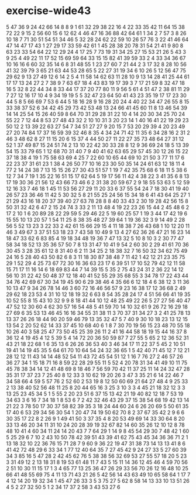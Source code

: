 # exercise-wide43
5
47
36
9
24
42
66
14
8
8
9
1
61
32
29
38
22
16
4
22
33
35
42
11
64
15
38
72
22
9
15
2
56
60
15
6
12
62
4
46
47
16
36
88
42
64
61
1
34
2
7
57
3
8
26
10
18
7
71
30
51
54
51
34
46
5
32
28
24
62
22
59
10
26
57
76
3
22
41
46
64
47
14
47
17
43
1
27
29
17
33
59
42
61
1
45
28
38
20
78
31
54
21
41
9
80
8
63
23
33
54
64
22
12
29
24
4
17
25
7
73
19
31
34
25
27
15
53
21
26
5
43
3
9
25
4
49
22
11
17
52
15
69
59
64
33
15
15
82
41
39
59
33
2
4
33
34
36
67
10
16
16
6
60
32
35
14
6
8
31
48
55
1
23
27
60
7
21
44
2
3
17
32
8
28
10
56
41
32
39
79
3
65
21
63
44
53
28
65
5
22
27
31
19
34
6
10
26
5
12
56
47
75
29
62
9
13
27
49
12
6
14
2
5
4
11
58
14
62
63
11
28
10
9
13
14
28
41
25
44
61
17
17
13
24
27
2
7
38
9
7
63
67
18
4
43
83
19
17
39
3
7
17
21
59
8
32
47
18
16
5
32
8
22
44
34
8
33
44
17
37
20
77
80
11
9
56
5
61
4
51
47
2
38
81
11
29
7
27
12
16
17
10
4
9
34
19
19
5
5
32
47
23
64
50
41
43
23
35
19
17
17
23
30
44
5
8
5
66
69
7
53
6
44
5
18
16
28
9
16
28
20
24
4
40
22
34
47
26
55
8
15
33
38
37
52
6
34
42
45
29
73
42
53
48
13
24
66
41
45
60
11
8
13
46
54
39
14
14
25
54
15
26
40
59
8
64
70
31
29
28
31
22
10
4
14
20
30
34
25
70
24
55
22
7
12
44
8
53
27
48
43
32
2
10
10
31
3
20
23
14
1
40
16
41
22
19
29
23
50
12
2
13
39
22
63
27
54
7
34
51
27
27
9
20
15
7
53
20
29
39
4
20
23
49
27
20
74
84
17
37
16
59
39
32
46
8
35
4
34
24
71
42
11
35
6
34
28
16
2
31
2
46
3
48
62
8
27
11
15
20
6
15
37
4
44
50
27
11
22
27
35
73
48
64
27
31
12
52
1
37
49
87
15
24
51
74
2
13
10
22
42
30
33
28
8
12
9
36
69
24
18
5
13
39
54
15
33
79
65
1
12
68
70
31
40
7
9
40
41
62
63
65
29
57
45
30
12
26
15
22
37
18
38
4
19
1
75
58
63
69
4
25
7
22
60
10
65
44
69
10
21
50
3
77
11
17
6
22
23
37
31
61
23
1
38
4
26
50
77
10
16
23
30
50
35
14
24
61
63
12
18
11
4
77
2
14
24
38
7
13
15
15
26
27
30
43
51
57
1
19
7
42
35
75
68
6
18
11
5
38
6
12
7
34
7
19
1
35
22
16
51
15
17
62
64
5
19
17
56
11
42
4
38
22
3
41
35
6
8
13
17
19
30
36
21
56
12
43
66
73
46
6
2
31
38
20
59
67
2
9
18
55
53
63
5
12
59
12
16
33
7
46
18
1
45
11
53
56
27
29
11
20
33
6
37
55
54
24
7
18
30
41
19
40
26
57
23
36
46
11
42
5
30
32
5
8
21
55
25
24
56
15
34
18
6
41
43
64
25
27
1
21
29
43
16
18
20
37
39
40
27
63
78
28
8
8
40
33
43
2
30
19
28
42
56
15
8
50
31
32
42
6
47
2
15
24
74
3
33
2
11
13
48
4
19
22
23
26
15
44
2
45
48
6
2
17
2
10
1
6
20
89
28
22
29
59
5
29
46
22
5
19
60
25
57
1
19
3
44
17
42
19
6
15
55
10
13
20
57
1
54
11
25
8
38
35
48
27
39
64
1
19
36
32
3
9
14
49
2
28
56
5
52
13
23
3
22
33
2
42
61
15
66
29
15
4
11
18
38
7
26
43
68
1
10
12
20
11
46
3
49
67
3
37
51
53
18
23
7
43
58
10
49
9
13
4
27
62
36
26
47
21
16
23
14
18
47
33
62
6
83
85
4
19
18
34
48
19
36
7
47
13
32
5
10
8
10
3
2
30
77
47
58
34
18
52
13
35
36
57
50
7
8
13
31
47
10
41
9
54
2
60
30
2
29
41
61
70
36
30
45
3
28
35
61
12
8
31
40
6
2
11
34
25
2
18
38
32
7
16
50
32
34
62
75
49
24
16
5
28
40
43
50
82
6
8
3
11
18
30
87
38
48
7
11
42
1
42
12
21
23
35
75
29
1
52
29
4
25
73
67
72
30
16
36
63
23
17
6
39
51
17
10
52
79
42
12
11
58
15
71
17
11
16
14
6
18
69
83
44
7
14
39
15
5
35
2
75
43
24
31
2
36
22
14
12
56
10
31
22
42
50
48
37
12
18
40
41
52
55
29
35
68
55
3
34
78
17
22
43
44
34
76
42
69
67
30
34
19
45
90
6
29
38
46
4
35
66
6
12
18
4
6
38
12
3
11
36
10
13
47
9
34
26
78
14
46
3
60
72
16
46
56
57
9
23
16
38
17
12
36
68
2
49
29
62
18
23
53
4
31
10
12
18
19
32
6
63
8
54
35
28
24
17
4
51
56
66
41
19
35
10
52
55
8
15
43
10
32
9
9
8
18
41
44
10
12
48
25
49
22
26
5
27
27
56
40
47
47
52
12
30
60
4
62
30
57
16
54
48
5
41
59
70
14
10
32
61
9
26
72
16
29
18
27
69
6
35
53
13
46
45
16
16
34
55
31
38
11
3
70
37
31
34
27
3
2
41
25
78
13
13
37
26
26
18
44
90
20
59
46
79
13
35
32
47
5
7
40
9
30
10
18
23
13
12
15
13
54
2
20
52
62
14
33
37
45
10
68
40
6
1
8
7
30
70
19
56
15
23
48
70
55
18
10
26
40
3
58
25
47
73
50
45
25
39
26
11
2
41
16
44
58
18
19
15
44
16
37
8
36
12
4
19
45
4
12
5
39
5
4
14
72
20
36
50
59
87
7
27
55
5
65
2
12
36
52
31
43
21
18
22
68
1
6
35
13
6
26
26
36
53
40
3
46
34
17
11
22
37
5
45
2
10
51
19
41
14
19
45
35
5
64
61
70
10
64
54
24
32
36
65
1
5
42
40
71
45
12
7
12
21
28
12
12
11
43
14
14
48
52
54
11
43
72
45
54
51
12
1
16
7
76
27
2
46
57
26
36
27
34
1
15
18
71
16
8
59
22
28
29
55
11
5
52
4
20
78
31
34
41
49
10
11
75
45
78
38
34
14
12
41
48
69
8
18
46
7
56
59
70
42
11
37
25
11
14
24
32
47
28
35
31
17
37
23
7
25
40
8
12
33
3
10
62
19
20
26
3
47
3
35
21
6
14
22
46
7
34
58
66
4
59
5
57
76
2
52
60
2
53
19
8
12
50
60
69
21
64
27
48
4
9
25
33
2
13
38
40
52
56
48
11
25
8
20
44
65
16
3
25
3
10
3
3
4
45
21
18
32
12
3
3
13
25
23
45
34
5
1
5
55
2
20
23
51
6
37
15
13
42
21
19
40
82
12
18
7
53
19
34
63
3
6
16
7
34
18
1
8
53
6
7
2
42
32
46
43
29
37
15
38
54
68
19
42
13
14
21
22
3
78
50
17
30
37
58
82
39
35
3
18
24
44
60
24
6
26
20
69
5
50
61
35
17
40
6
53
29
34
56
30
54
1
20
47
74
19
50
62
70
8
2
37
67
35
42
2
9
6
6
30
35
17
22
8
2
26
9
1
49
41
50
3
37
35
4
8
20
53
49
69
14
33
30
64
8
20
33
13
46
20
34
11
31
10
24
20
28
39
19
32
67
82
14
60
35
26
12
10
12
8
78
48
10
41
4
60
34
11
24
14
20
43
7
7
64
29
1
14
9
8
45
54
29
30
7
48
42
1
60
5
25
29
6
7
10
2
43
10
50
78
42
39
51
43
39
41
62
75
43
45
34
36
36
71
2
1
13
18
32
10
22
36
76
15
71
28
7
9
60
9
36
22
19
47
31
38
73
14
13
13
41
8
6
41
42
72
48
29
6
33
34
1
77
12
40
64
35
7
27
45
42
9
24
27
33
5
27
60
39
34
3
85
16
5
47
28
2
42
45
62
76
5
38
38
56
32
69
53
27
55
57
18
20
5
23
3
31
49
12
2
13
18
31
8
19
53
61
48
11
7
43
5
15
11
14
36
12
45
46
4
59
70
56
2
51
10
30
11
15
17
1
3
4
65
77
13
25
36
47
26
29
33
56
70
26
12
16
48
10
25
66
41
48
55
69
75
4
11
13
71
43
21
26
5
42
56
14
43
63
49
10
65
58
64
1
17
7
4
12
14
20
19
32
34
1
45
47
26
33
3
5
3
75
27
5
62
8
58
14
13
33
10
13
51
26
4
5
2
27
32
50
5
1
2
34
17
37
2
58
3
43
53
27
6
